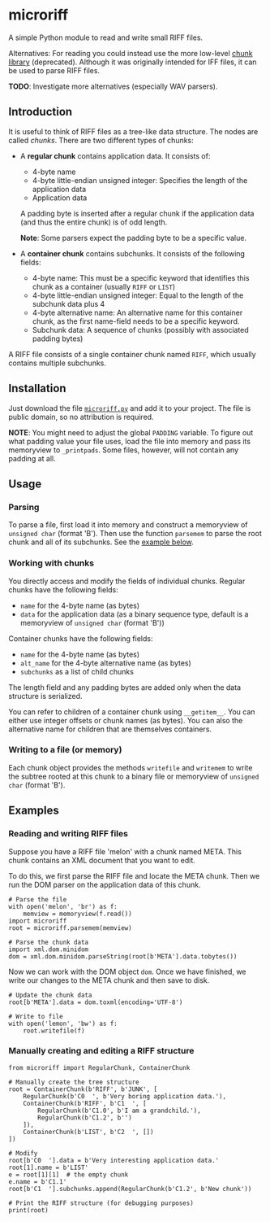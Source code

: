 # microriff
A simple Python module to read and write small RIFF files.

Alternatives: For reading you could instead use the more low-level [chunk library](https://docs.python.org/3/library/chunk.html) (deprecated). Although it was originally intended for IFF files, it can be used to parse RIFF files.

**TODO**: Investigate more alternatives (especially WAV parsers).

## Introduction
It is useful to think of RIFF files as a tree-like data structure. The nodes are called *chunks*. There are two different types of chunks:
- A **regular chunk** contains application data. It consists of:
  - 4-byte name
  - 4-byte little-endian unsigned integer: Specifies the length of the application data
  - Application data

  A padding byte is inserted after a regular chunk if the application data (and thus the entire chunk) is of odd length.

  **Note**: Some parsers expect the padding byte to be a specific value.
- A **container chunk** contains subchunks. It consists of the following fields:
  - 4-byte name: This must be a specific keyword that identifies this chunk as a container (usually `RIFF` or `LIST`)
  - 4-byte little-endian unsigned integer: Equal to the length of the subchunk data plus 4
  - 4-byte alternative name: An alternative name for this container chunk, as the first name-field needs to be a specific keyword.
  - Subchunk data: A sequence of chunks (possibly with associated padding bytes)

A RIFF file consists of a single container chunk named `RIFF`, which usually contains multiple subchunks.

## Installation
Just download the file [`microriff.py`](https://raw.githubusercontent.com/megamoron/microriff/main/microriff.py) and add it to your project. The file is public domain, so no attribution is required.

**NOTE**: You might need to adjust the global `PADDING` variable. To figure out what padding value your file uses, load the file into memory and pass its memoryview to `_printpads`. Some files, however, will not contain any padding at all.

## Usage

### Parsing
To parse a file, first load it into memory and construct a memoryview of `unsigned char` (format 'B'). Then use the function `parsemem` to parse the root chunk and all of its subchunks. See the [example below](#Reading-and-writing-RIFF-files).

### Working with chunks
You directly access and modify the fields of individual chunks. Regular chunks have the following fields:
- `name` for the 4-byte name (as bytes)
- `data` for the application data (as a binary sequence type, default is a memoryview of `unsigned char` (format 'B'))

Container chunks have the following fields:
- `name` for the 4-byte name (as bytes)
- `alt_name` for the 4-byte alternative name (as bytes)
- `subchunks` as a list of child chunks

The length field and any padding bytes are added only when the data structure is serialized.

You can refer to children of a container chunk using `__getitem__`. You can either use integer offsets or chunk names (as bytes). You can also the alternative name for children that are themselves containers.

### Writing to a file (or memory)
Each chunk object provides the methods `writefile` and `writemem` to write the subtree rooted at this chunk to a binary file or memoryview of `unsigned char` (format 'B').

## Examples

### Reading and writing RIFF files
Suppose you have a RIFF file 'melon' with a chunk named META. This chunk contains an XML document that you want to edit.

To do this, we first parse the RIFF file and locate the META chunk. Then we run the DOM parser on the application data of this chunk.

```
# Parse the file
with open('melon', 'br') as f:
    memview = memoryview(f.read())
import microriff
root = microriff.parsemem(memview)

# Parse the chunk data
import xml.dom.minidom
dom = xml.dom.minidom.parseString(root[b'META'].data.tobytes())
```
Now we can work with the DOM object `dom`. Once we have finished, we write our changes to the META chunk and then save to disk.
```
# Update the chunk data
root[b'META'].data = dom.toxml(encoding='UTF-8')

# Write to file
with open('lemon', 'bw') as f:
    root.writefile(f)
```

### Manually creating and editing a RIFF structure
```
from microriff import RegularChunk, ContainerChunk

# Manually create the tree structure
root = ContainerChunk(b'RIFF', b'JUNK', [
    RegularChunk(b'C0  ', b'Very boring application data.'),
    ContainerChunk(b'RIFF', b'C1  ', [
        RegularChunk(b'C1.0', b'I am a grandchild.'),
        RegularChunk(b'C1.2', b'')
    ]),
    ContainerChunk(b'LIST', b'C2  ', [])
])

# Modify
root[b'C0  '].data = b'Very interesting application data.'
root[1].name = b'LIST'
e = root[1][1]  # the empty chunk
e.name = b'C1.1'
root[b'C1  '].subchunks.append(RegularChunk(b'C1.2', b'New chunk'))

# Print the RIFF structure (for debugging purposes)
print(root)
```
